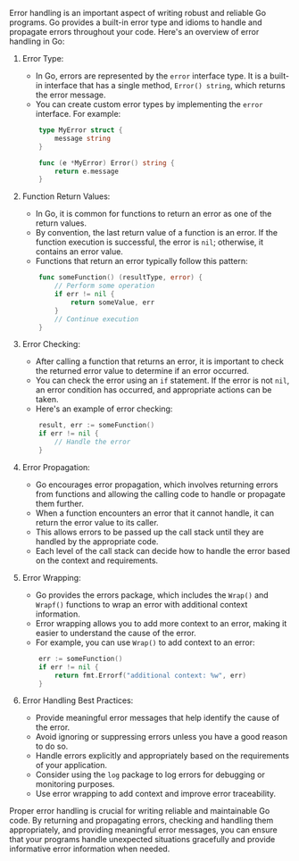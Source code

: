Error handling is an important aspect of writing robust and reliable Go programs. Go provides a built-in error type and idioms to handle and propagate errors throughout your code. Here's an overview of error handling in Go:

1. Error Type:
    - In Go, errors are represented by the ```error``` interface type. It is a built-in interface that has a single method, ```Error() string```, which returns the error message.
    - You can create custom error types by implementing the ```error``` interface. For example:
    ```Go
        type MyError struct {
            message string
        }

        func (e *MyError) Error() string {
            return e.message
        }
    ```

2. Function Return Values:
    - In Go, it is common for functions to return an error as one of the return values.
    - By convention, the last return value of a function is an error. If the function execution is successful, the error is ```nil```; otherwise, it contains an error value.
    - Functions that return an error typically follow this pattern:
    ```Go
        func someFunction() (resultType, error) {
            // Perform some operation
            if err != nil {
                return someValue, err
            }
            // Continue execution
        }
    ```

3. Error Checking:
    - After calling a function that returns an error, it is important to check the returned error value to determine if an error occurred.
    - You can check the error using an ```if``` statement. If the error is not ```nil```, an error condition has occurred, and appropriate actions can be taken.
    - Here's an example of error checking:
    ```Go
        result, err := someFunction()
        if err != nil {
            // Handle the error
        }
    ```

4. Error Propagation:
    - Go encourages error propagation, which involves returning errors from functions and allowing the calling code to handle or propagate them further.
    - When a function encounters an error that it cannot handle, it can return the error value to its caller.
    - This allows errors to be passed up the call stack until they are handled by the appropriate code.
    - Each level of the call stack can decide how to handle the error based on the context and requirements.

5. Error Wrapping:
    - Go provides the errors package, which includes the ```Wrap()``` and ```Wrapf()``` functions to wrap an error with additional context information.
    - Error wrapping allows you to add more context to an error, making it easier to understand the cause of the error.
    - For example, you can use ```Wrap()``` to add context to an error:
    ```Go
        err := someFunction()
        if err != nil {
            return fmt.Errorf("additional context: %w", err)
        }
    ```

6. Error Handling Best Practices:
    - Provide meaningful error messages that help identify the cause of the error.
    - Avoid ignoring or suppressing errors unless you have a good reason to do so.
    - Handle errors explicitly and appropriately based on the requirements of your application.
    - Consider using the ```log``` package to log errors for debugging or monitoring purposes.
    - Use error wrapping to add context and improve error traceability.


Proper error handling is crucial for writing reliable and maintainable Go code. By returning and propagating errors, checking and handling them appropriately, and providing meaningful error messages, you can ensure that your programs handle unexpected situations gracefully and provide informative error information when needed.





